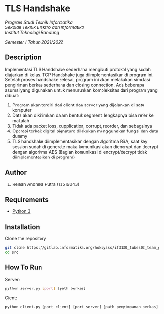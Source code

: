 # TLS Handshake

*Program Studi Teknik Informatika* <br />
*Sekolah Teknik Elektro dan Informatika* <br />
*Institut Teknologi Bandung* <br />

*Semester I Tahun 2021/2022*

## Description
Implementasi TLS Handshake sederhana mengikuti protokol yang sudah diajarkan di kelas. TCP Handshake juga diimplementasikan di program ini. Setelah proses handshake selesai, program ini akan melakukan simulasi pengiriman berkas sederhana dan closing connection. Ada beberapa asumsi yang digunakan untuk menurunkan kompleksitas dari program yang dibuat:
1. Program akan terdiri dari client dan server yang dijalankan di satu komputer
2. Data akan dikirimkan dalam bentuk segment, lengkapnya bisa refer ke makalah
3. Tidak ada packet loss, dupplication, corrupt, reorder, dan sebagainya
4. Operasi terkait digital signature dilakukan menggunakan fungsi dan data dummy
5. TLS handshake diimplementasikan dengan algoritma RSA, saat key session sudah di generate maka komunikasi akan diencrypt dan decrypt dengan algoritma AES (Bagian komunikasi di encrypt/decrypt tidak diimplementasikan di program)

## Author
1. Reihan Andhika Putra (13519043)

## Requirements
- [Python 3](https://www.python.org/downloads/)
  
## Installation
Clone the repository
```bash
git clone https://gitlab.informatika.org/hokkysss/if3130_tubes02_team_galactic.git
cd src
```
## How To Run
Server:
```bash
python server.py [port] [path berkas]
```
Cient:
```bash
python client.py [port client] [port server] [path penyimpanan berkas]
```
